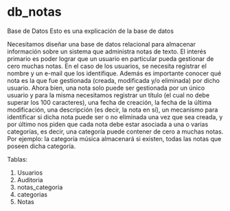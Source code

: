 # db_notas

Base de Datos 
Esto es una explicación de la base de datos

Necesitamos diseñar una base de datos relacional para almacenar información sobre un
sistema que administra notas de texto. El interés primario es poder lograr que un usuario
en particular pueda gestionar de cero muchas notas.
En el caso de los usuarios, se necesita registrar el nombre y un e-mail que los identifique.
Además es importante conocer qué nota es la que fue gestionada (creada, modificada y/o
eliminada) por dicho usuario. Ahora bien, una nota solo puede ser gestionada por un
único usuario y para la misma necesitamos registrar un título (el cual no debe superar los
100 caracteres), una fecha de creación, la fecha de la última modificación, una
descripción (es decir, la nota en sí), un mecanismo para identificar si dicha nota puede
ser o no eliminada una vez que sea creada, y por último nos piden que cada nota debe
estar asociada a una o varias categorías, es decir, una categoría puede contener de cero a
muchas notas. Por ejemplo: la categoría música almacenará si existen, todas las notas
que poseen dicha categoría.


Tablas:
1. Usuarios
2. Auditoria
3. notas_categoria
4. categorias
5. Notas

